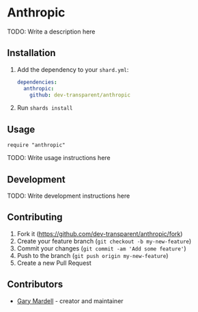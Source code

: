 # Anthropic

TODO: Write a description here

## Installation

1. Add the dependency to your `shard.yml`:

   ```yaml
   dependencies:
     anthropic:
       github: dev-transparent/anthropic
   ```

2. Run `shards install`

## Usage

```crystal
require "anthropic"
```

TODO: Write usage instructions here

## Development

TODO: Write development instructions here

## Contributing

1. Fork it (<https://github.com/dev-transparent/anthropic/fork>)
2. Create your feature branch (`git checkout -b my-new-feature`)
3. Commit your changes (`git commit -am 'Add some feature'`)
4. Push to the branch (`git push origin my-new-feature`)
5. Create a new Pull Request

## Contributors

- [Gary Mardell](https://github.com/garymardell) - creator and maintainer
